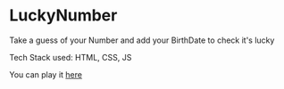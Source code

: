 # LuckyNumber
Take a guess of your Number and add your BirthDate to check it's lucky

Tech Stack used: HTML, CSS, JS

You can play it [here](https://birthdate-lucky-checker.netlify.app/)

